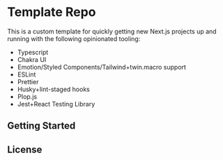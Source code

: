 # Template Repo

This is a custom template for quickly getting new Next.js projects up and running with the following opinionated tooling:

- Typescript
- Chakra UI
- Emotion/Styled Components/Tailwind+twin.macro support
- ESLint
- Prettier
- Husky+lint-staged hooks
- Plop.js
- Jest+React Testing Library

## Getting Started

## License
